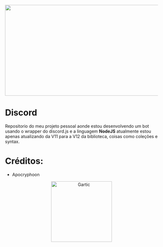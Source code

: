 <p align="center">
  <img src="https://user-images.githubusercontent.com/32386767/89690521-1599e280-d8dd-11ea-8841-459198a750e8.png" alt="Gartic" height="300" width="3000"/>
</p>

# Discord
Repositorio do meu projeto pessoal aonde estou desenvolvendo um bot usando o wrapper do discord.js e a linguagem **NodeJS** atualmente estou apenas atualizando da V11 para a V12 da biblioteca, coisas como coleções e syntax.

# Créditos:
- Apocryphoon

<p align="center">
  <img src="https://user-images.githubusercontent.com/32386767/89966197-f5dc2480-dc24-11ea-95b8-da001f6142eb.png" alt="Gartic" height="200" width="200"/>
</p>
